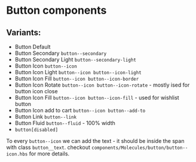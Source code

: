 # Button components

## Variants:
* Button Default
* Button Secondary `button--secondary`
* Button Secondary Light `button--secondary-light`
* Button Icon `button--icon`
* Button Icon Light `button--icon button--icon-light`
* Button Icon Fill `button--icon button--icon-border`
* Button Icon Rotate `button--icon button--icon-rotate` - mostly ised for button icon close
* Button Icon Fill `button--icon button--icon-fill` - used for wishlist button
* Button Icon add to cart `button--icon button--add-to`
* Button Link `button--link`
* Button Fluid `button--fluid` - 100% width
* `button[disabled]`

To every `button--icon` we can add the text - it should be inside the span with class `button__text`. checkout `components/Molecules/button/button--icon.hbs` for more details.
